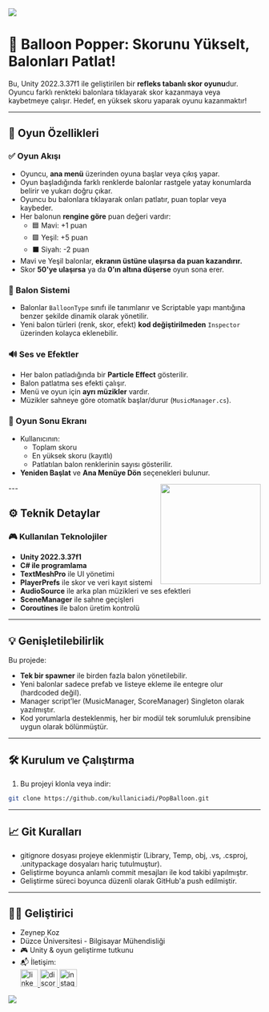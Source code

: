 <img src="https://media.githubusercontent.com/media/nepatiess/PopBalloon/main/PopBalloon/Assets/UI/github%20banner%201.png" >

# 🎈 Balloon Popper: Skorunu Yükselt, Balonları Patlat!

Bu, Unity 2022.3.37f1 ile geliştirilen bir **refleks tabanlı skor oyunu**dur. Oyuncu farklı renkteki balonlara tıklayarak skor kazanmaya veya kaybetmeye çalışır. Hedef, en yüksek skoru yaparak oyunu kazanmaktır!

--- 

## 🎯 Oyun Özellikleri

### ✅ Oyun Akışı
- Oyuncu, **ana menü** üzerinden oyuna başlar veya çıkış yapar.
- Oyun başladığında farklı renklerde balonlar rastgele yatay konumlarda belirir ve yukarı doğru çıkar.
- Oyuncu bu balonlara tıklayarak onları patlatır, puan toplar veya kaybeder.
- Her balonun **rengine göre** puan değeri vardır:
  - 🟦 Mavi: +1 puan
  - 🟩 Yeşil: +5 puan
  - ⬛ Siyah: -2 puan
- Mavi ve Yeşil balonlar, **ekranın üstüne ulaşırsa da puan kazandırır.**
- Skor **50'ye ulaşırsa** ya da **0’ın altına düşerse** oyun sona erer.

### 🎨 Balon Sistemi
- Balonlar `BalloonType` sınıfı ile tanımlanır ve Scriptable yapı mantığına benzer şekilde dinamik olarak yönetilir.
- Yeni balon türleri (renk, skor, efekt) **kod değiştirilmeden** `Inspector` üzerinden kolayca eklenebilir.

### 🔊 Ses ve Efektler
- Her balon patladığında bir **Particle Effect** gösterilir.
- Balon patlatma ses efekti çalışır.
- Menü ve oyun için **ayrı müzikler** vardır.
- Müzikler sahneye göre otomatik başlar/durur (`MusicManager.cs`).

### 🧾 Oyun Sonu Ekranı
- Kullanıcının:
  - Toplam skoru
  - En yüksek skoru (kayıtlı)
  - Patlatılan balon renklerinin sayısı gösterilir.
- **Yeniden Başlat** ve **Ana Menüye Dön** seçenekleri bulunur.
<img src="https://media.githubusercontent.com/media/nepatiess/PopBalloon/main/PopBalloon/Assets/UI/github%20png.png" width="200" align="right"/>
---

## ⚙️ Teknik Detaylar

### 🎮 Kullanılan Teknolojiler
- **Unity 2022.3.37f1**
- **C# ile programlama**
- **TextMeshPro** ile UI yönetimi
- **PlayerPrefs** ile skor ve veri kayıt sistemi
- **AudioSource** ile arka plan müzikleri ve ses efektleri
- **SceneManager** ile sahne geçişleri
- **Coroutines** ile balon üretim kontrolü


---

## 💡 Genişletilebilirlik

Bu projede:
- **Tek bir spawner** ile birden fazla balon yönetilebilir.
- Yeni balonlar sadece prefab ve listeye ekleme ile entegre olur (hardcoded değil).
- Manager script’ler (MusicManager, ScoreManager) Singleton olarak yazılmıştır.
- Kod yorumlarla desteklenmiş, her bir modül tek sorumluluk prensibine uygun olarak bölünmüştür.

---

## 🛠️ Kurulum ve Çalıştırma

1. Bu projeyi klonla veya indir:
```bash
git clone https://github.com/kullaniciadi/PopBalloon.git

```

---

## 📈 Git Kuralları
- gitignore dosyası projeye eklenmiştir (Library, Temp, obj, .vs, .csproj, .unitypackage dosyaları hariç tutulmuştur).
- Geliştirme boyunca anlamlı commit mesajları ile kod takibi yapılmıştır.
- Geliştirme süreci boyunca düzenli olarak GitHub'a push edilmiştir.

---

## 👩‍💻 Geliştirici
- Zeynep Koz
- Düzce Üniversitesi - Bilgisayar Mühendisliği
- 🎮 Unity & oyun geliştirme tutkunu
- 📬 İletişim: <div align="left">
  <a href="https://www.linkedin.com/in/zeynep-koz34/" target="_blank">
    <img src="https://img.shields.io/static/v1?message=LinkedIn&logo=linkedin&label=&color=191919&logoColor=white&labelColor=&style=for-the-badge" height="35" alt="linkedin logo"  />
  </a>
  <a href="https://discord.com/users/467302273911881740" target="_blank">
    <img src="https://img.shields.io/static/v1?message=Discord&logo=discord&label=&color=191919&logoColor=white&labelColor=&style=for-the-badge" height="35" alt="discord logo"  />
  </a>
  <a href="https://www.instagram.com/nepatiess/" target="_blank">
    <img src="https://img.shields.io/static/v1?message=Instagram&logo=instagram&label=&color=191919&logoColor=white&labelColor=&style=for-the-badge" height="35" alt="instagram logo"  />
  </a>

<img src="https://media.githubusercontent.com/media/nepatiess/PopBalloon/main/PopBalloon/Assets/UI/github%20banner%202.png">
